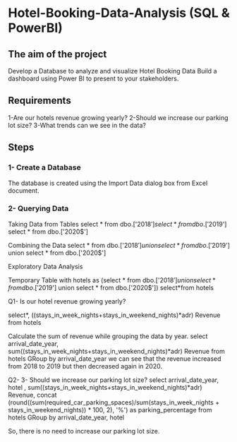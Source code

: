 # Hotel-Booking-Data-Analysis (SQL & PowerBI)
## The aim of the project
Develop a Database to analyze and visualize Hotel Booking Data
Build a dashboard using Power BI to present to your stakeholders.

## Requirements
1-Are our hotels revenue growing yearly?
2-Should we increase our parking lot size?
3-What trends can we see in the data? 

## Steps
### 1- Create a Database
The database is created using the Import Data dialog box from Excel document.




### 2- Querying Data
Taking Data from Tables
select * from dbo.['2018$']
select * from dbo.['2019$']
select * from dbo.['2020$']

Combining the Data
select * from dbo.['2018$']
union
select * from dbo.['2019$']
union
select * from dbo.['2020$']

Exploratory Data Analysis

Temporary Table
with hotels as 
(select * from dbo.['2018$']
union
select * from dbo.['2019$']
union
select * from dbo.['2020$'])
select*from hotels

Q1- Is our hotel revenue growing yearly?

select*, ((stays_in_week_nights+stays_in_weekend_nights)*adr) Revenue from hotels


Calculate the sum of revenue while grouping the data by year.
select arrival_date_year, sum((stays_in_week_nights+stays_in_weekend_nights)*adr) Revenue from hotels
GRoup by arrival_date_year
we can see that the revenue increased from 2018 to 2019 but then decreased again in 2020.

Q2- 
3- Should we increase our parking lot size?
select arrival_date_year, hotel , sum((stays_in_week_nights+stays_in_weekend_nights)*adr) Revenue, 
concat (round((sum(required_car_parking_spaces)/sum(stays_in_week_nights +
stays_in_weekend_nights)) * 100, 2), '%') as parking_percentage from hotels
GRoup by arrival_date_year, hotel

So, there is no need to increase our parking lot size.

